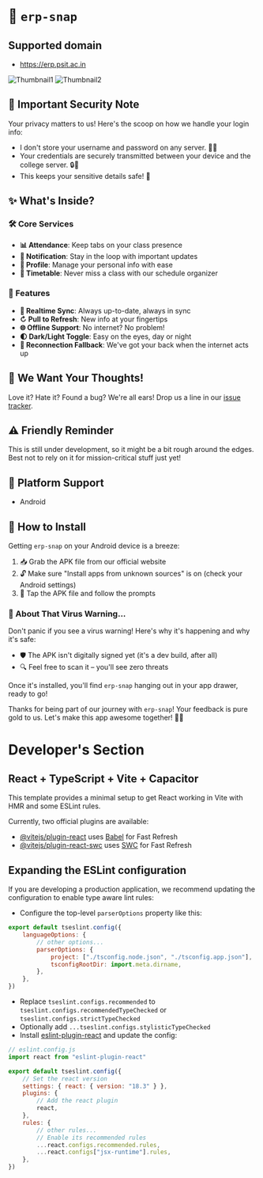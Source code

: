 # 🎉 `erp-snap`
## Supported domain
- https://erp.psit.ac.in

![Thumbnail1](https://github.com/user-attachments/assets/beb6c87a-41be-47cd-afd2-8902c25f4b4e)
![Thumbnail2](https://github.com/user-attachments/assets/b93f6ac2-f58b-4566-af95-135d5ec8f024)

## 🔐 Important Security Note

Your privacy matters to us! Here's the scoop on how we handle your login info:

-   I don't store your username and password on any server. 🛜❌
-   Your credentials are securely transmitted between your device and the college server. 🔒🔀
-   This keeps your sensitive details safe! 💪

## ✨ What's Inside?

### 🛠️ Core Services

-   **📊 Attendance**: Keep tabs on your class presence
-   **🔔 Notification**: Stay in the loop with important updates
-   **👤 Profile**: Manage your personal info with ease
-   **📅 Timetable**: Never miss a class with our schedule organizer

### 🌟 Features

-   **🔄 Realtime Sync**: Always up-to-date, always in sync
-   **↻ Pull to Refresh**: New info at your fingertips
-   **🌐 Offline Support**: No internet? No problem!
-   **🌓 Dark/Light Toggle**: Easy on the eyes, day or night
-   **🔌 Reconnection Fallback**: We've got your back when the internet acts up

## 💬 We Want Your Thoughts!

Love it? Hate it? Found a bug? We're all ears! Drop us a line in our [issue tracker](https://github.com/shahil-yadav/erp-snap/issues).

## ⚠️ Friendly Reminder

This is still under development, so it might be a bit rough around the edges. Best not to rely on it for mission-critical stuff just yet!

## 📱 Platform Support

-   Android

## 🔧 How to Install

Getting `erp-snap` on your Android device is a breeze:

1. 📥 Grab the APK file from our official website
2. 🔓 Make sure "Install apps from unknown sources" is on (check your Android settings)
3. 📲 Tap the APK file and follow the prompts

### 🦠 About That Virus Warning...

Don't panic if you see a virus warning! Here's why it's happening and why it's safe:

-   🛡️ The APK isn't digitally signed yet (it's a dev build, after all)
-   🔍 Feel free to scan it – you'll see zero threats

Once it's installed, you'll find `erp-snap` hanging out in your app drawer, ready to go!

Thanks for being part of our journey with `erp-snap`! Your feedback is pure gold to us. Let's make this app awesome together! 🙌✨

# Developer's Section

## React + TypeScript + Vite + Capacitor

This template provides a minimal setup to get React working in Vite with HMR and some ESLint rules.

Currently, two official plugins are available:

-   [@vitejs/plugin-react](https://github.com/vitejs/vite-plugin-react/blob/main/packages/plugin-react/README.md) uses [Babel](https://babeljs.io/) for Fast Refresh
-   [@vitejs/plugin-react-swc](https://github.com/vitejs/vite-plugin-react-swc) uses [SWC](https://swc.rs/) for Fast Refresh

## Expanding the ESLint configuration

If you are developing a production application, we recommend updating the configuration to enable type aware lint rules:

-   Configure the top-level `parserOptions` property like this:

```js
export default tseslint.config({
    languageOptions: {
        // other options...
        parserOptions: {
            project: ["./tsconfig.node.json", "./tsconfig.app.json"],
            tsconfigRootDir: import.meta.dirname,
        },
    },
})
```

-   Replace `tseslint.configs.recommended` to `tseslint.configs.recommendedTypeChecked` or `tseslint.configs.strictTypeChecked`
-   Optionally add `...tseslint.configs.stylisticTypeChecked`
-   Install [eslint-plugin-react](https://github.com/jsx-eslint/eslint-plugin-react) and update the config:

```js
// eslint.config.js
import react from "eslint-plugin-react"

export default tseslint.config({
    // Set the react version
    settings: { react: { version: "18.3" } },
    plugins: {
        // Add the react plugin
        react,
    },
    rules: {
        // other rules...
        // Enable its recommended rules
        ...react.configs.recommended.rules,
        ...react.configs["jsx-runtime"].rules,
    },
})
```
